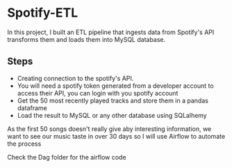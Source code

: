 # Spotify-ETL

In this project, I built an ETL pipeline that ingests data from Spotify's API transforms them and loads them into MySQL database.

## Steps
* Creating connection to the spotify's API. 
* You will need a spotify token generated from a developer account to access their API, you can login with you spotify account
* Get the 50 most recently played tracks and store them in a pandas dataframe
* Load the result to MySQL or any other database using SQLalhemy

As the first 50 songs doesn't really give aby interesting information, we want to see our music taste in over 30 days so I will use Airflow to automate the process

Check the Dag folder for the airflow code
